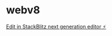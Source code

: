 # webv8

[Edit in StackBlitz next generation editor ⚡️](https://stackblitz.com/~/github.com/Kal-droid/webv8)